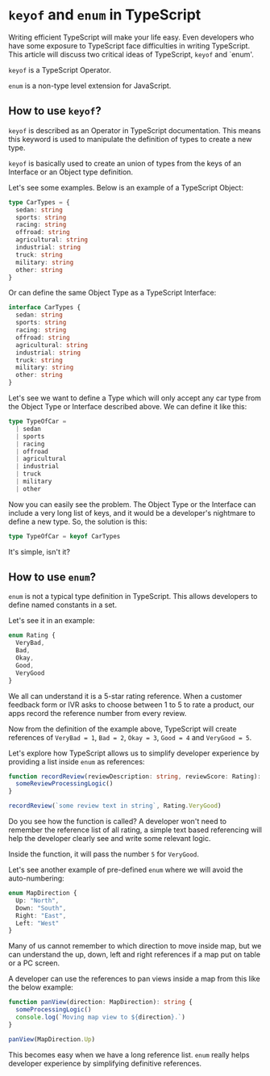 # `keyof` and `enum` in TypeScript

Writing efficient TypeScript will make your life easy. Even developers who have some exposure to TypeScript face difficulties in writing TypeScript. This article will discuss two critical ideas of TypeScript, `keyof` and `enum'.

`keyof` is a TypeScript Operator.

`enum` is a non-type level extension for JavaScript.

## How to use `keyof`?

`keyof` is described as an Operator in TypeScript documentation. This means this keyword is used to manipulate the definition of types to create a new type.

`keyof` is basically used to create an union of types from the keys of an Interface or an Object type definition.

Let's see some examples. Below is an example of a TypeScript Object:

```typescript
type CarTypes = {
  sedan: string
  sports: string
  racing: string
  offroad: string
  agricultural: string
  industrial: string
  truck: string
  military: string
  other: string
}
```

Or can define the same Object Type as a TypeScript Interface:

```typescript
interface CarTypes {
  sedan: string
  sports: string
  racing: string
  offroad: string
  agricultural: string
  industrial: string
  truck: string
  military: string
  other: string
}
```

Let's see we want to define a Type which will only accept any car type from the Object Type or Interface described above. We can define it like this:

```typescript
type TypeOfCar =
  | sedan
  | sports
  | racing
  | offroad
  | agricultural
  | industrial
  | truck
  | military
  | other
```

Now you can easily see the problem. The Object Type or the Interface can include a very long list of keys, and it would be a developer's nightmare to define a new type. So, the solution is this:

```typescript
type TypeOfCar = keyof CarTypes
```

It's simple, isn't it?

## How to use `enum`?

`enum` is not a typical type definition in TypeScript. This allows developers to define named constants in a set.

Let's see it in an example:

```typescript
enum Rating {
  VeryBad,
  Bad,
  Okay,
  Good,
  VeryGood
}
```

We all can understand it is a 5-star rating reference. When a customer feedback form or IVR asks to choose between 1 to 5 to rate a product, our apps record the reference number from every review.

Now from the definition of the example above, TypeScript will create references of `VeryBad = 1`, `Bad = 2`, `Okay = 3`, `Good = 4` and `VeryGood = 5`.

Let's explore how TypeScript allows us to simplify developer experience by providing a list inside `enum` as references:

```typescript
function recordReview(reviewDescription: string, reviewScore: Rating): unknown {
  someReviewProcessingLogic()
}

recordReview(`some review text in string`, Rating.VeryGood)
```

Do you see how the function is called? A developer won't need to remember the reference list of all rating, a simple text based referencing will help the developer clearly see and write some relevant logic.

Inside the function, it will pass the number `5` for `VeryGood`.

Let's see another example of pre-defined `enum` where we will avoid the auto-numbering:

```typescript
enum MapDirection {
  Up: "North",
  Down: "South",
  Right: "East",
  Left: "West"
}
```

Many of us cannot remember to which direction to move inside map, but we can understand the up, down, left and right references if a map put on table or a PC screen.

A developer can use the references to pan views inside a map from this like the below example:

```typescript
function panView(direction: MapDirection): string {
  someProcessingLogic()
  console.log(`Moving map view to ${direction}.`)
}

panView(MapDirection.Up)
```

This becomes easy when we have a long reference list. `enum` really helps developer experience by simplifying definitive references.
